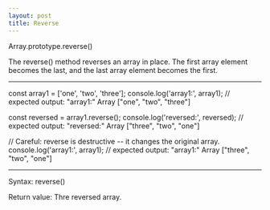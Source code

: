 ```yaml
---
layout: post
title: Reverse
---
```


Array.prototype.reverse()

The reverse() method reverses an array in place. The first array element becomes the last, and the last array element becomes the first.

-----------------------------------------------------------------------------------------------------------

const array1 = ['one', 'two', 'three'];
console.log('array1:', array1);
// expected output: "array1:" Array ["one", "two", "three"]

const reversed = array1.reverse();
console.log('reversed:', reversed);
// expected output: "reversed:" Array ["three", "two", "one"]

// Careful: reverse is destructive -- it changes the original array.
console.log('array1:', array1);
// expected output: "array1:" Array ["three", "two", "one"]

-----------------------------------------------------------------------------------------------------------

Syntax: reverse()

Return value: Thre reversed array.
